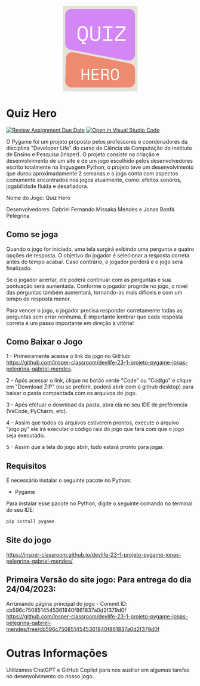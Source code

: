 <p align="center">
<img src="https://raw.githubusercontent.com/insper-classroom/devlife-23-1-projeto-pygame-jonas-pelegrina-gabriel-mendes/main/docs/content/img/logo.png" width="200">
</p>

# Quiz Hero
[![Review Assignment Due Date](https://classroom.github.com/assets/deadline-readme-button-24ddc0f5d75046c5622901739e7c5dd533143b0c8e959d652212380cedb1ea36.svg)](https://classroom.github.com/a/F62_0SL3)
[![Open in Visual Studio Code](https://classroom.github.com/assets/open-in-vscode-718a45dd9cf7e7f842a935f5ebbe5719a5e09af4491e668f4dbf3b35d5cca122.svg)](https://classroom.github.com/online_ide?assignment_repo_id=10907792&assignment_repo_type=AssignmentRepo)


O Pygame foi um projeto proposto pelos professores e coordenadores da disciplina "Developer Life" do curso de Ciência da Computação do Instituto de Ensino e Pesquisa (Insper). O projeto consiste na criação e desenvolvimento de um site e de um jogo escolhido pelos desenvolvedores escrito totalmente na linguagem Python, o projeto teve um desenvolvimento que durou aproximadamente 2 semanas e o jogo conta com aspectos comumente encontrados nos jogos atualmente, como: efeitos sonoros, jogabilidade fluida e desafiadora.

Nome do Jogo: Quiz Hero

Desenvolvedores: Gabriel Fernando Missaka Mendes e Jonas Bonfá Pelegrina

## Como se joga

Quando o jogo for iniciado, uma tela surgirá exibindo uma pergunta e quatro opções de resposta. O objetivo do jogador é selecionar a resposta correta antes do tempo acabar. Caso contrário, o jogador perderá e o jogo será finalizado.

Se o jogador acertar, ele poderá continuar com as perguntas e sua pontuação será aumentada. Conforme o jogador progride no jogo, o nível das perguntas também aumentará, tornando-as mais difíceis e com um tempo de resposta menor.

Para vencer o jogo, o jogador precisa responder corretamente todas as perguntas sem errar nenhuma. É importante lembrar que cada resposta correta é um passo importante em direção à vitória!
## Como Baixar o Jogo

1 - Primeiramente acesse o link do jogo no GitHub: https://github.com/insper-classroom/devlife-23-1-projeto-pygame-jonas-pelegrina-gabriel-mendes.

2 - Após acessar o link, clique no botão verde "Code" ou "Código" e clique em "Download ZIP" (ou se preferir, poderá abrir com o github desktop) para baixar o pasta compactada com os arquivos do jogo.

3 - Após efetuar o download da pasta, abra ela no seu IDE de prefêrencia (VsCode, PyCharm, etc).

4 - Assim que todos os arquivos estiverem prontos, execute o arquivo "jogo.py" ele irá executar o código raiz do jogo que fará com que o jogo seja executado. 

5 - Assim que a tela do jogo abrir, tudo estará pronto para jogar.

## Requisitos

É necessário instalar o seguinte pacote no Python:
* Pygame

Para instalar esse pacote no Python, digite o seguinte comando no terminal do seu IDE:

```bash
pip install pygame
```
## Site do jogo
https://insper-classroom.github.io/devlife-23-1-projeto-pygame-jonas-pelegrina-gabriel-mendes/
## Primeira Versão do site jogo: Para entrega do dia 24/04/2023:
Arrumando página principal do jogo - Commit ID: cb596c7508514545361840f861837a0d2f379d0f </br>
https://github.com/insper-classroom/devlife-23-1-projeto-pygame-jonas-pelegrina-gabriel-mendes/tree/cb596c7508514545361840f861837a0d2f379d0f

# Outras Informações
Utilizamos ChatGPT e GitHub Copilot para nos auxiliar em algumas tarefas no desenvolvimento do nosso jogo.
